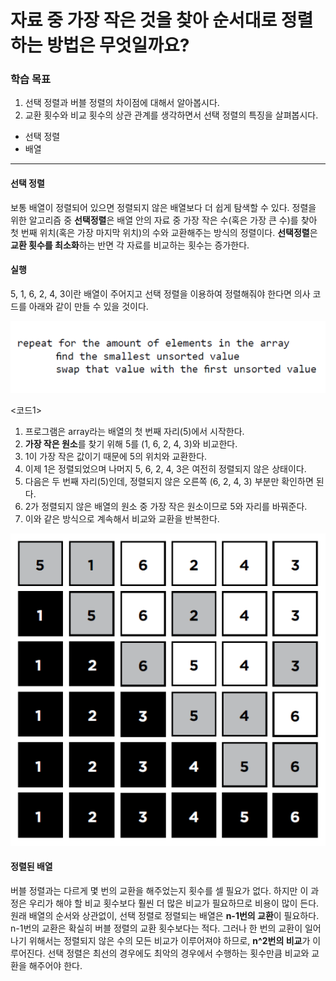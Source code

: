 # 자료 중 가장 작은 것을 찾아 순서대로 정렬하는 방법은 무엇일까요?

### 학습 목표

1. 선택 정렬과 버블 정렬의 차이점에 대해서 알아봅시다.
2. 교환 횟수와 비교 횟수의 상관 관계를 생각하면서 선택 정렬의 특징을 살펴봅시다.

* 선택 정렬
* 배열

---

#### 선택 정렬

보통 배열이 정렬되어 있으면 정렬되지 않은 배열보다 더 쉽게 탐색할 수 있다. 정렬을 위한 알고리즘 중 **선택정렬**은 배열 안의 자료 중 가장 작은 수(혹은 가장 큰 수)를 찾아 첫 번째 위치(혹은 가장 마지막 위치)의 수와 교환해주는 방식의 정렬이다. **선택정렬**은 **교환 횟수를 최소화**하는 반면 각 자료를 비교하는 횟수는 증가한다.

#### 실행

5, 1, 6, 2, 4, 3이란 배열이 주어지고 선택 정렬을 이용하여 정렬해줘야 한다면 의사 코드를 아래와 같이 만들 수 있을 것이다.

![image-20211005234851204](md-images/image-20211005234851204.png)

<코드1>

1. 프로그램은 array라는 배열의 첫 번째 자리(5)에서 시작한다.
2. **가장 작은 원소**를 찾기 위해 5를 (1, 6, 2, 4, 3)와 비교한다.
3. 1이 가장 작은 값이기 때문에 5의 위치와 교환한다.
4. 이제 1은 정렬되었으며 나머지 5, 6, 2, 4, 3은 여전히 정렬되지 않은 상태이다.
5. 다음은 두 번째 자리(5)인데, 정렬되지 않은 오른쪽 (6, 2, 4, 3) 부분만 확인하면 된다.
6. 2가 정렬되지 않은 배열의 원소 중 가장 작은 원소이므로 5와 자리를 바꿔준다.
7. 이와 같은 방식으로 계속해서 비교와 교환을 반복한다.

![image-20211005235043739](md-images/image-20211005235043739.png)

#### 정렬된 배열

버블 정렬과는 다르게 몇 번의 교환을 해주었는지 횟수를 셀 필요가 없다. 하지만 이 과정은 우리가 해야 할 비교 횟수보다 훨씬 더 많은 비교가 필요하므로 비용이 많이 든다. 원래 배열의 순서와 상관없이, 선택 정렬로 정렬되는 배열은 **n-1번의 교환**이 필요하다. n-1번의 교환은 확실히 버블 정렬의 교환 횟수보다는 적다. 그러나 한 번의 교환이 일어나기 위해서는 정렬되지 않은 수의 모든 비교가 이루어져야 하므로, **n^2번의 비교**가 이루어진다. 선택 정렬은 최선의 경우에도 최악의 경우에서 수행하는 횟수만큼 비교와 교환을 해주어야 한다.